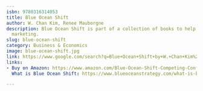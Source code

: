 ```yaml
---
isbn: 9780316314053
title: Blue Ocean Shift
author: W. Chan Kim, Renee Mauborgne
description: Blue Ocean Shift is part of a collection of books to help you do better
  marketing.
slug: blue-ocean-shift
category: Business & Economics
image: blue-ocean-shift.jpg
link: https://www.google.com/search?q=Blue+Ocean+Shift+by+W.+Chan+Kim%2C+Renee+Mauborgne
links:
- Buy on Amazon: https://www.amazon.com/Blue-Ocean-Shift-Competing-Confidence/dp/0316314048
  What is Blue Ocean Shift: https://www.blueoceanstrategy.com/what-is-blue-ocean-shift/

---
```

